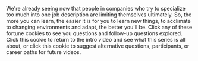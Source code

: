 
We&#39;re already seeing now
that people in companies
who try to specialize too much into one job description
are limiting themselves ultimately.
So, the more you can learn,
the easier it is for you to learn new things,
to acclimate to changing environments and adapt,
the better you&#39;ll be.
Click any of these fortune cookies
to see you questions and follow-up questions explored.
Click this cookie to return to the intro video
and see what this series is all about,
or click this cookie to suggest
alternative questions,
participants,
or career paths
for future videos.
